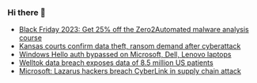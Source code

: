 ### Hi there 👋

<!--START_SECTION:feed-->
* [Black Friday 2023: Get 25% off the Zero2Automated malware analysis course ](https://www.bleepingcomputer.com/news/security/black-friday-2023-get-25-percent-off-the-zero2automated-malware-analysis-course/)
* [Kansas courts confirm data theft, ransom demand after cyberattack](https://www.bleepingcomputer.com/news/security/kansas-courts-confirm-data-theft-ransom-demand-after-cyberattack/)
* [Windows Hello auth bypassed on Microsoft, Dell, Lenovo laptops](https://www.bleepingcomputer.com/news/security/windows-hello-auth-bypassed-on-microsoft-dell-lenovo-laptops/)
* [Welltok data breach exposes data of 8.5 million US patients](https://www.bleepingcomputer.com/news/security/welltok-data-breach-exposes-data-of-85-million-us-patients/)
* [Microsoft: Lazarus hackers breach CyberLink in supply chain attack](https://www.bleepingcomputer.com/news/security/microsoft-lazarus-hackers-breach-cyberlink-in-supply-chain-attack/)
<!--END_SECTION:feed-->

<!--
**frankenk/frankenk** is a ✨ _special_ ✨ repository because its `README.md` (this file) appears on your GitHub profile.

Here are some ideas to get you started:

- 🔭 I’m currently working on ...
- 🌱 I’m currently learning ...
- 👯 I’m looking to collaborate on ...
- 🤔 I’m looking for help with ...
- 💬 Ask me about ...
- 📫 How to reach me: ...
- 😄 Pronouns: ...
- ⚡ Fun fact: ...
-->



